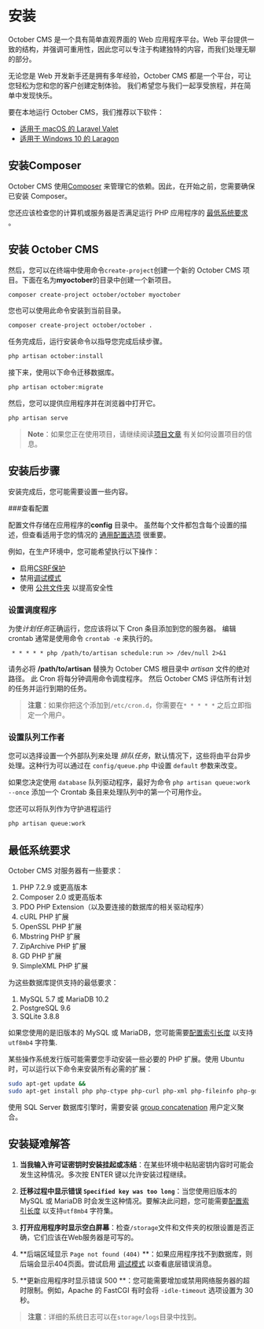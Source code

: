# 安装

<VideoPreview src="https://www.youtube.com/watch?v=RHUwCvo7xng" />

October CMS 是一个具有简单直观界面的 Web 应用程序平台。Web 平台提供一致的结构，并强调可重用性，因此您可以专注于构建独特的内容，而我们处理无聊的部分。


无论您是 Web 开发新手还是拥有多年经验，October CMS 都是一个平台，可让您轻松为您和您的客户创建定制体验。 我们希望您与我们一起享受旅程，并在简单中发现快乐。

要在本地运行 October CMS，我们推荐以下软件：

- [适用于 macOS 的 Laravel Valet](https://laravel.com/docs/valet)
- [适用于 Windows 10 的 Laragon](https://laragon.org/)

## 安装Composer

October CMS 使用[Composer](http://getcomposer.org/) 来管理它的依赖。因此，在开始之前，您需要确保已安装 Composer。

您还应该检查您的计算机或服务器是否满足运行 PHP 应用程序的 [最低系统要求](#minimum-system-requirements) 。

## 安装 October CMS

然后，您可以在终端中使用命令`create-project`创建一个新的 October CMS 项目。下面在名为**myoctober**的目录中创建一个新项目。

```bash
composer create-project october/october myoctober
```

您也可以使用此命令安装到当前目录。

```bash
composer create-project october/october .
```

任务完成后，运行安装命令以指导您完成后续步骤。

```bash
php artisan october:install
```

接下来，使用以下命令迁移数据库。

```bash
php artisan october:migrate
```

然后，您可以提供应用程序并在浏览器中打开它。

```bash
php artisan serve
```
>**Note**：如果您正在使用项目，请继续阅读[项目文章](https://octobercms.com/help/site/projects) 有关如何设置项目的信息。

## 安装后步骤

安装完成后，您可能需要设置一些内容。

###查看配置

配置文件存储在应用程序的**config** 目录中。 虽然每个文件都包含每个设置的描述，但查看适用于您的情况的 [通用配置选项](../setup/configuration.md) 很重要。

例如，在生产环境中，您可能希望执行以下操作：

- 启用[CSRF保护](../setup/configuration.md#csrf-protection)
- 禁用[调试模式](../setup/configuration.md#debug-mode)
- 使用 [公共文件夹](../setup/deployment.md#public-folder) 以提高安全性

###  设置调度程序

为使*计划任务*正确运行，您应该将以下 Cron 条目添加到您的服务器。 编辑 crontab 通常是使用命令 `crontab -e` 来执行的。

     * * * * * php /path/to/artisan schedule:run >> /dev/null 2>&1

请务必将 **/path/to/artisan** 替换为 October CMS 根目录中 *artisan* 文件的绝对路径。 此 Cron 将每分钟调用命令调度程序。 然后 October CMS 评估所有计划的任务并运行到期的任务。

> **注意**：如果你把这个添加到`/etc/cron.d`，你需要在`* * * * *` 之后立即指定一个用户。

###  设置队列工作者

您可以选择设置一个外部队列来处理 *排队任务*，默认情况下，这些将由平台异步处理。这种行为可以通过在 `config/queue.php` 中设置 `default` 参数来改变。

如果您决定使用 `database` 队列驱动程序，最好为命令 `php artisan queue:work --once` 添加一个 Crontab 条目来处理队列中的第一个可用作业。

您还可以将队列作为守护进程运行

```bash
php artisan queue:work
```

## 最低系统要求

October CMS 对服务器有一些要求：

1. PHP 7.2.9 或更高版本
1. Composer 2.0 或更高版本
1. PDO PHP Extension（以及要连接的数据库的相关驱动程序）
1. cURL PHP 扩展
1. OpenSSL PHP 扩展
1. Mbstring PHP 扩展
1. ZipArchive PHP 扩展
1. GD PHP 扩展
1. SimpleXML PHP 扩展

为这些数据库提供支持的最低要求：

1. MySQL 5.7 或 MariaDB 10.2
1. PostgreSQL 9.6
1. SQLite 3.8.8

如果您使用的是旧版本的 MySQL 或 MariaDB，您可能需要[配置索引长度](../database/structure.md#index-lengths-using-mysql-mariadb) 以支持 `utf8mb4` 字符集.

某些操作系统发行版可能需要您手动安装一些必要的 PHP 扩展。使用 Ubuntu 时，可以运行以下命令来安装所有必需的扩展：

```bash
sudo apt-get update &&
sudo apt-get install php php-ctype php-curl php-xml php-fileinfo php-gd php-json php-mbstring php-mysql php-sqlite3 php-zip
```

使用 SQL Server 数据库引擎时，需要安装 [group concatenation](https://github.com/orlando-colamatteo/ms-sql-server-group-concat-sqlclr) 用户定义聚合。

## 安装疑难解答

1. **当我输入许可证密钥时安装挂起或冻结**：在某些环境中粘贴密钥内容时可能会发生这种情况。多次按 ENTER 键以允许安装过程继续。

1. **迁移过程中显示错误 `Specified key was too long`**：当您使用旧版本的 MySQL 或 MariaDB 时会发生这种情况。要解决此问题，您可能需要[配置索引长度](../database/structure.md#index-lengths-using-mysql-mariadb) 以支持`utf8mb4` 字符集。

1. **打开应用程序时显示空白屏幕**：检查`/storage`文件和文件夹的权限设置是否正确，它们应该在Web服务器是可写的。

1. **后端区域显示 `Page not found (404)` **：如果应用程序找不到数据库，则后端会显示404页面。尝试启用 [调试模式](../setup/configuration.md#debug-mode) 以查看底层错误消息。

1. **更新应用程序时显示错误 500 **：您可能需要增加或禁用网络服务器的超时限制。例如，Apache 的 FastCGI 有时会将 `-idle-timeout` 选项设置为 30 秒。

> **注意**：详细的系统日志可以在`storage/logs`目录中找到。

